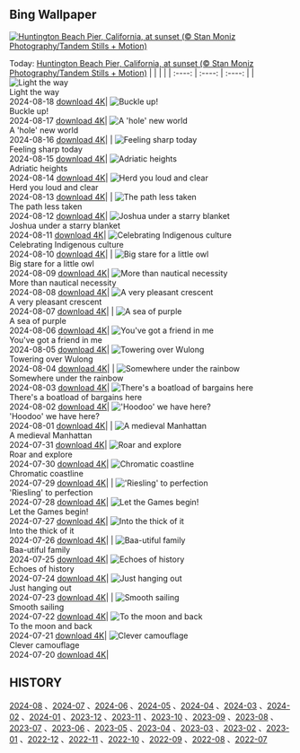 ## Bing Wallpaper
[![Huntington Beach Pier, California, at sunset (© Stan Moniz Photography/Tandem Stills + Motion)](https://cn.bing.com/th?id=OHR.HuntingtonBeach_EN-US9892577517_UHD.jpg&w=1000)](https://cn.bing.com/th?id=OHR.HuntingtonBeach_EN-US9892577517_UHD.jpg&pid=hp&w=3840&h=2160&rs=1&c=4)

Today: [Huntington Beach Pier, California, at sunset (© Stan Moniz Photography/Tandem Stills + Motion)](https://cn.bing.com/th?id=OHR.HuntingtonBeach_EN-US9892577517_UHD.jpg&pid=hp&w=3840&h=2160&rs=1&c=4)
  |      |      |      |
| :----: | :----: | :----: |
| ![Light the way](https://cn.bing.com/th?id=OHR.AlfanzinaLighthouse_EN-US9545750672_UHD.jpg&pid=hp&w=384&h=216&rs=1&c=4) <br/> Light the way <br/> 2024-08-18  [download 4K](https://cn.bing.com/th?id=OHR.AlfanzinaLighthouse_EN-US9545750672_UHD.jpg&pid=hp&w=3840&h=2160&rs=1&c=4)| ![Buckle up!](https://cn.bing.com/th?id=OHR.JapanRollerCoaster_EN-US9463845683_UHD.jpg&pid=hp&w=384&h=216&rs=1&c=4) <br/> Buckle up! <br/> 2024-08-17  [download 4K](https://cn.bing.com/th?id=OHR.JapanRollerCoaster_EN-US9463845683_UHD.jpg&pid=hp&w=3840&h=2160&rs=1&c=4)| ![A 'hole' new world](https://cn.bing.com/th?id=OHR.HangCave_EN-US9374263509_UHD.jpg&pid=hp&w=384&h=216&rs=1&c=4) <br/> A 'hole' new world <br/> 2024-08-16  [download 4K](https://cn.bing.com/th?id=OHR.HangCave_EN-US9374263509_UHD.jpg&pid=hp&w=3840&h=2160&rs=1&c=4)|
| ![Feeling sharp today](https://cn.bing.com/th?id=OHR.WatarrkaLizard_EN-US2106702347_UHD.jpg&pid=hp&w=384&h=216&rs=1&c=4) <br/> Feeling sharp today <br/> 2024-08-15  [download 4K](https://cn.bing.com/th?id=OHR.WatarrkaLizard_EN-US2106702347_UHD.jpg&pid=hp&w=3840&h=2160&rs=1&c=4)| ![Adriatic heights](https://cn.bing.com/th?id=OHR.DugiOtokCroatia_EN-US1981524043_UHD.jpg&pid=hp&w=384&h=216&rs=1&c=4) <br/> Adriatic heights <br/> 2024-08-14  [download 4K](https://cn.bing.com/th?id=OHR.DugiOtokCroatia_EN-US1981524043_UHD.jpg&pid=hp&w=3840&h=2160&rs=1&c=4)| ![Herd you loud and clear](https://cn.bing.com/th?id=OHR.ElephantsAmboseli_EN-US1913542949_UHD.jpg&pid=hp&w=384&h=216&rs=1&c=4) <br/> Herd you loud and clear <br/> 2024-08-13  [download 4K](https://cn.bing.com/th?id=OHR.ElephantsAmboseli_EN-US1913542949_UHD.jpg&pid=hp&w=3840&h=2160&rs=1&c=4)|
| ![The path less taken](https://cn.bing.com/th?id=OHR.TofinoVancouver_EN-US1466348668_UHD.jpg&pid=hp&w=384&h=216&rs=1&c=4) <br/> The path less taken <br/> 2024-08-12  [download 4K](https://cn.bing.com/th?id=OHR.TofinoVancouver_EN-US1466348668_UHD.jpg&pid=hp&w=3840&h=2160&rs=1&c=4)| ![Joshua under a starry blanket](https://cn.bing.com/th?id=OHR.JoshuaTreeNP_EN-US1399159741_UHD.jpg&pid=hp&w=384&h=216&rs=1&c=4) <br/> Joshua under a starry blanket <br/> 2024-08-11  [download 4K](https://cn.bing.com/th?id=OHR.JoshuaTreeNP_EN-US1399159741_UHD.jpg&pid=hp&w=3840&h=2160&rs=1&c=4)| ![Celebrating Indigenous culture](https://cn.bing.com/th?id=OHR.IncaRuinPeru_EN-US1209778539_UHD.jpg&pid=hp&w=384&h=216&rs=1&c=4) <br/> Celebrating Indigenous culture <br/> 2024-08-10  [download 4K](https://cn.bing.com/th?id=OHR.IncaRuinPeru_EN-US1209778539_UHD.jpg&pid=hp&w=3840&h=2160&rs=1&c=4)|
| ![Big stare for a little owl](https://cn.bing.com/th?id=OHR.SpottedOwlet_EN-US7339417169_UHD.jpg&pid=hp&w=384&h=216&rs=1&c=4) <br/> Big stare for a little owl <br/> 2024-08-09  [download 4K](https://cn.bing.com/th?id=OHR.SpottedOwlet_EN-US7339417169_UHD.jpg&pid=hp&w=3840&h=2160&rs=1&c=4)| ![More than nautical necessity](https://cn.bing.com/th?id=OHR.MichiganLighthouse_EN-US2082743301_UHD.jpg&pid=hp&w=384&h=216&rs=1&c=4) <br/> More than nautical necessity <br/> 2024-08-08  [download 4K](https://cn.bing.com/th?id=OHR.MichiganLighthouse_EN-US2082743301_UHD.jpg&pid=hp&w=3840&h=2160&rs=1&c=4)| ![A very pleasant crescent](https://cn.bing.com/th?id=OHR.MolokiniHawaii_EN-US7128254175_UHD.jpg&pid=hp&w=384&h=216&rs=1&c=4) <br/> A very pleasant crescent <br/> 2024-08-07  [download 4K](https://cn.bing.com/th?id=OHR.MolokiniHawaii_EN-US7128254175_UHD.jpg&pid=hp&w=3840&h=2160&rs=1&c=4)|
| ![A sea of purple](https://cn.bing.com/th?id=OHR.HertfordshireLavender_EN-US6911884438_UHD.jpg&pid=hp&w=384&h=216&rs=1&c=4) <br/> A sea of purple <br/> 2024-08-06  [download 4K](https://cn.bing.com/th?id=OHR.HertfordshireLavender_EN-US6911884438_UHD.jpg&pid=hp&w=3840&h=2160&rs=1&c=4)| ![You've got a friend in me](https://cn.bing.com/th?id=OHR.ImpalaOxpecker_EN-US6835989068_UHD.jpg&pid=hp&w=384&h=216&rs=1&c=4) <br/> You've got a friend in me <br/> 2024-08-05  [download 4K](https://cn.bing.com/th?id=OHR.ImpalaOxpecker_EN-US6835989068_UHD.jpg&pid=hp&w=3840&h=2160&rs=1&c=4)| ![Towering over Wulong](https://cn.bing.com/th?id=OHR.WulongKarst_EN-US6752358338_UHD.jpg&pid=hp&w=384&h=216&rs=1&c=4) <br/> Towering over Wulong <br/> 2024-08-04  [download 4K](https://cn.bing.com/th?id=OHR.WulongKarst_EN-US6752358338_UHD.jpg&pid=hp&w=3840&h=2160&rs=1&c=4)|
| ![Somewhere under the rainbow](https://cn.bing.com/th?id=OHR.TrunkBay_EN-US6585719799_UHD.jpg&pid=hp&w=384&h=216&rs=1&c=4) <br/> Somewhere under the rainbow <br/> 2024-08-03  [download 4K](https://cn.bing.com/th?id=OHR.TrunkBay_EN-US6585719799_UHD.jpg&pid=hp&w=3840&h=2160&rs=1&c=4)| ![There's a boatload of bargains here](https://cn.bing.com/th?id=OHR.KaptaiLake_EN-US6490685268_UHD.jpg&pid=hp&w=384&h=216&rs=1&c=4) <br/> There's a boatload of bargains here <br/> 2024-08-02  [download 4K](https://cn.bing.com/th?id=OHR.KaptaiLake_EN-US6490685268_UHD.jpg&pid=hp&w=3840&h=2160&rs=1&c=4)| !['Hoodoo' we have here?](https://cn.bing.com/th?id=OHR.HoodoosBryce_EN-US6434628044_UHD.jpg&pid=hp&w=384&h=216&rs=1&c=4) <br/> 'Hoodoo' we have here? <br/> 2024-08-01  [download 4K](https://cn.bing.com/th?id=OHR.HoodoosBryce_EN-US6434628044_UHD.jpg&pid=hp&w=3840&h=2160&rs=1&c=4)|
| ![A medieval Manhattan](https://cn.bing.com/th?id=OHR.GimignanoTuscany_EN-US6339668180_UHD.jpg&pid=hp&w=384&h=216&rs=1&c=4) <br/> A medieval Manhattan <br/> 2024-07-31  [download 4K](https://cn.bing.com/th?id=OHR.GimignanoTuscany_EN-US6339668180_UHD.jpg&pid=hp&w=3840&h=2160&rs=1&c=4)| ![Roar and explore](https://cn.bing.com/th?id=OHR.CorbettTigers_EN-US6183924498_UHD.jpg&pid=hp&w=384&h=216&rs=1&c=4) <br/> Roar and explore <br/> 2024-07-30  [download 4K](https://cn.bing.com/th?id=OHR.CorbettTigers_EN-US6183924498_UHD.jpg&pid=hp&w=3840&h=2160&rs=1&c=4)| ![Chromatic coastline](https://cn.bing.com/th?id=OHR.BeachHutsSweden_EN-US6029381108_UHD.jpg&pid=hp&w=384&h=216&rs=1&c=4) <br/> Chromatic coastline <br/> 2024-07-29  [download 4K](https://cn.bing.com/th?id=OHR.BeachHutsSweden_EN-US6029381108_UHD.jpg&pid=hp&w=3840&h=2160&rs=1&c=4)|
| !['Riesling' to perfection](https://cn.bing.com/th?id=OHR.RhinelandVineyards_EN-US5864380431_UHD.jpg&pid=hp&w=384&h=216&rs=1&c=4) <br/> 'Riesling' to perfection <br/> 2024-07-28  [download 4K](https://cn.bing.com/th?id=OHR.RhinelandVineyards_EN-US5864380431_UHD.jpg&pid=hp&w=3840&h=2160&rs=1&c=4)| ![Let the Games begin!](https://cn.bing.com/th?id=OHR.PontNeuf_EN-US5735328254_UHD.jpg&pid=hp&w=384&h=216&rs=1&c=4) <br/> Let the Games begin! <br/> 2024-07-27  [download 4K](https://cn.bing.com/th?id=OHR.PontNeuf_EN-US5735328254_UHD.jpg&pid=hp&w=3840&h=2160&rs=1&c=4)| ![Into the thick of it](https://cn.bing.com/th?id=OHR.SmokyMountainTrail_EN-US9730767535_UHD.jpg&pid=hp&w=384&h=216&rs=1&c=4) <br/> Into the thick of it <br/> 2024-07-26  [download 4K](https://cn.bing.com/th?id=OHR.SmokyMountainTrail_EN-US9730767535_UHD.jpg&pid=hp&w=3840&h=2160&rs=1&c=4)|
| ![Baa-utiful family](https://cn.bing.com/th?id=OHR.SheepCousins_EN-US9566915151_UHD.jpg&pid=hp&w=384&h=216&rs=1&c=4) <br/> Baa-utiful family <br/> 2024-07-25  [download 4K](https://cn.bing.com/th?id=OHR.SheepCousins_EN-US9566915151_UHD.jpg&pid=hp&w=3840&h=2160&rs=1&c=4)| ![Echoes of history](https://cn.bing.com/th?id=OHR.MethoniCastle_EN-US9447007951_UHD.jpg&pid=hp&w=384&h=216&rs=1&c=4) <br/> Echoes of history <br/> 2024-07-24  [download 4K](https://cn.bing.com/th?id=OHR.MethoniCastle_EN-US9447007951_UHD.jpg&pid=hp&w=3840&h=2160&rs=1&c=4)| ![Just hanging out](https://cn.bing.com/th?id=OHR.HammockCamping_EN-US9298465355_UHD.jpg&pid=hp&w=384&h=216&rs=1&c=4) <br/> Just hanging out <br/> 2024-07-23  [download 4K](https://cn.bing.com/th?id=OHR.HammockCamping_EN-US9298465355_UHD.jpg&pid=hp&w=3840&h=2160&rs=1&c=4)|
| ![Smooth sailing](https://cn.bing.com/th?id=OHR.ZanzibarBoats_EN-US9009404410_UHD.jpg&pid=hp&w=384&h=216&rs=1&c=4) <br/> Smooth sailing <br/> 2024-07-22  [download 4K](https://cn.bing.com/th?id=OHR.ZanzibarBoats_EN-US9009404410_UHD.jpg&pid=hp&w=3840&h=2160&rs=1&c=4)| ![To the moon and back](https://cn.bing.com/th?id=OHR.MineralMoon_EN-US8936600169_UHD.jpg&pid=hp&w=384&h=216&rs=1&c=4) <br/> To the moon and back <br/> 2024-07-21  [download 4K](https://cn.bing.com/th?id=OHR.MineralMoon_EN-US8936600169_UHD.jpg&pid=hp&w=3840&h=2160&rs=1&c=4)| ![Clever camouflage](https://cn.bing.com/th?id=OHR.YoungJaguar_EN-US8866928893_UHD.jpg&pid=hp&w=384&h=216&rs=1&c=4) <br/> Clever camouflage <br/> 2024-07-20  [download 4K](https://cn.bing.com/th?id=OHR.YoungJaguar_EN-US8866928893_UHD.jpg&pid=hp&w=3840&h=2160&rs=1&c=4)|

  
  ## HISTORY
  [2024-08](https://github.com/Underglaze-Blue/bingwallpaper/tree/main/archive/2024-08/) 、[2024-07](https://github.com/Underglaze-Blue/bingwallpaper/tree/main/archive/2024-07/) 、[2024-06](https://github.com/Underglaze-Blue/bingwallpaper/tree/main/archive/2024-06/) 、[2024-05](https://github.com/Underglaze-Blue/bingwallpaper/tree/main/archive/2024-05/) 、[2024-04](https://github.com/Underglaze-Blue/bingwallpaper/tree/main/archive/2024-04/) 、[2024-03](https://github.com/Underglaze-Blue/bingwallpaper/tree/main/archive/2024-03/) 、[2024-02](https://github.com/Underglaze-Blue/bingwallpaper/tree/main/archive/2024-02/) 、[2024-01](https://github.com/Underglaze-Blue/bingwallpaper/tree/main/archive/2024-01/) 、[2023-12](https://github.com/Underglaze-Blue/bingwallpaper/tree/main/archive/2023-12/) 、[2023-11](https://github.com/Underglaze-Blue/bingwallpaper/tree/main/archive/2023-11/) 、[2023-10](https://github.com/Underglaze-Blue/bingwallpaper/tree/main/archive/2023-10/) 、[2023-09](https://github.com/Underglaze-Blue/bingwallpaper/tree/main/archive/2023-09/) 、[2023-08](https://github.com/Underglaze-Blue/bingwallpaper/tree/main/archive/2023-08/) 、[2023-07](https://github.com/Underglaze-Blue/bingwallpaper/tree/main/archive/2023-07/) 、[2023-06](https://github.com/Underglaze-Blue/bingwallpaper/tree/main/archive/2023-06/) 、[2023-05](https://github.com/Underglaze-Blue/bingwallpaper/tree/main/archive/2023-05/) 、[2023-04](https://github.com/Underglaze-Blue/bingwallpaper/tree/main/archive/2023-04/) 、[2023-03](https://github.com/Underglaze-Blue/bingwallpaper/tree/main/archive/2023-03/) 、[2023-02](https://github.com/Underglaze-Blue/bingwallpaper/tree/main/archive/2023-02/) 、[2023-01](https://github.com/Underglaze-Blue/bingwallpaper/tree/main/archive/2023-01/) 、[2022-12](https://github.com/Underglaze-Blue/bingwallpaper/tree/main/archive/2022-12/) 、[2022-11](https://github.com/Underglaze-Blue/bingwallpaper/tree/main/archive/2022-11/) 、[2022-10](https://github.com/Underglaze-Blue/bingwallpaper/tree/main/archive/2022-10/) 、[2022-09](https://github.com/Underglaze-Blue/bingwallpaper/tree/main/archive/2022-09/) 、[2022-08](https://github.com/Underglaze-Blue/bingwallpaper/tree/main/archive/2022-08/) 、[2022-07](https://github.com/Underglaze-Blue/bingwallpaper/tree/main/archive/2022-07/) 
